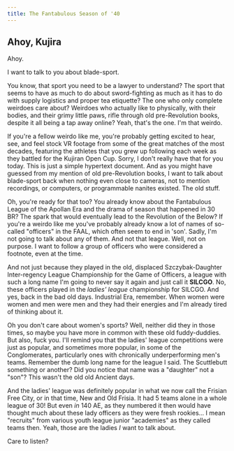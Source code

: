 ```yaml
---
title: The Fantabulous Season of '40
---
```


Ahoy, Kujira
-------------

Ahoy.

I want to talk to you about blade-sport.

You know, that sport you need to be a lawyer to understand? The sport that seems to have as much to do about
sword-fighting as much as it has to do with supply logistics and proper tea etiquette? The one who only complete
weirdoes care about? Weirdoes who actually like to physically, with their bodies, and their grimy little paws, rifle
through old pre-Revolution books, despite it all being a tap away online? Yeah, that's the one. I'm that weirdo.

If you're a fellow weirdo like me, you're probably getting excited to hear, see, and feel stock VR footage from some
of the great matches of the most decades, featuring the athletes that you grew up following each week as they battled
for the Kujiran Open Cup. Sorry, I don't really have that for you today. This is just a simple hypertext document. And
as you might have guessed from my mention of old pre-Revolution books, I want to talk about blade-sport back when
nothing even close to cameras, not to mention recordings, or computers, or programmable nanites existed. The old stuff.

Oh, you're ready for that too? You already know about the Fantabulous League of the Apollan Era and the drama of season
that happened in 30 BR? The spark that would eventually lead to the Revolution of the Below? If you're a weirdo like
me you've probably already know a lot of names of so-called "officers" in the FAAL, which often seem to end in 'son'.
Sadly, I'm not going to talk about any of them. And not that league. Well, not on purpose. I want to follow a group
of officers who were considered a footnote, even at the time.

And not just because they played in the old, displaced Szczybak-Daughter Inter-regency League Championship for the
Game of Officers, a league with such a long name I'm going to never say it again and just call it **SILCGO**. No, these
officers played in the *ladies' league* championship for SILCGO. And yes, back in the bad old days. Industrial Era,
remember. When women were women and men were men and they had their energies and I'm already tired of thinking about
it.

Oh you don't care about women's sports? Well, neither did they in those times, so maybe you have more in common with
these old fuddy-duddies. But also, fuck you. I'll remind you that the ladies' league competitions were just as popular,
and sometimes more popular, in some of the Conglomerates, particularly ones with chronically underperforming men's
teams. Remember the dumb long name for the league I said. The Scuttlebutt something or another? Did you notice that
name was a "daughter" not a "son"? This wasn't the old old Ancient days.

And the ladies' league was definitely popular in what we now call the Frisian Free City, or in that time, New and
Old Frisia. It had 5 teams alone in a whole league of 30! But even *in* 140 AE, as they numbered it then would have
thought much about these lady officers as they were fresh rookies... I mean "recruits" from various youth league
junior "academies" as they called teams then. Yeah, those are the ladies *I* want to talk about.

Care to listen?
